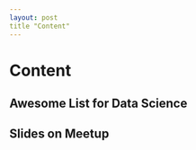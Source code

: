 ```yaml
---
layout: post
title "Content"
---
```


# Content

## Awesome List for Data Science

## Slides on Meetup
